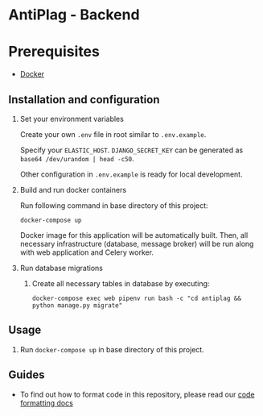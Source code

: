 # AntiPlag - Backend

# Prerequisites
 - [Docker](https://www.docker.com/)
 
## Installation and configuration

1. Set your environment variables
    
    Create your own `.env` file in root similar to `.env.example`. 
    
    Specify your `ELASTIC_HOST`.
    `DJANGO_SECRET_KEY` can be generated as `base64 /dev/urandom | head -c50`.
    
    Other configuration in `.env.example` is ready for local development.

1. Build and run docker containers

    Run following command in base directory of this project:
    ```
    docker-compose up
    ```
    Docker image for this application will be automatically built. Then, all necessary infrastructure (database, message broker)
    will be run along with web application and Celery worker.

1. Run database migrations
         
    1. Create all necessary tables in database by executing:
        
        ```
        docker-compose exec web pipenv run bash -c "cd antiplag && python manage.py migrate"
        ```

## Usage

1. Run `docker-compose up` in base directory of this project.

## Guides

- To find out how to format code in this repository, please read our [code formatting docs](docs/CODE_FORMATTING.md)
